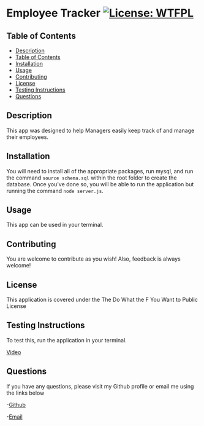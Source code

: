 # Employee Tracker [![License: WTFPL](https://img.shields.io/badge/License-WTFPL-brightgreen.svg)](http://www.wtfpl.net/about/)


## Table of Contents
  - [Description](#description)
  - [Table of Contents](#table-of-contents)
  - [Installation](#installation)
  - [Usage](#usage)
  - [Contributing](#contributing)
  - [License](#license)
  - [Testing Instructions](#testing-instructions)
  - [Questions](#questions)

## Description
This app was designed to help Managers easily keep track of and manage their employees.

## Installation
You will need to install all of the appropriate packages, run mysql, and run the command `source schema.sql` within the root folder to create the database. Once you've done so, you will be able to run the application but running the command `node server.js`.

## Usage
This app can be used in your terminal.

## Contributing
You are welcome to contribute as you wish! Also, feedback is always welcome!

## License
This application is covered under the The Do What the F You Want to Public License

## Testing Instructions
To test this, run the application in your terminal.

[Video](https://drive.google.com/file/d/17jIv5V7bIUscHU93MuddsziVK0tutl1B/view?usp=sharing)

## Questions
If you have any questions, please visit my Github profile or email me using the links below

-[Github](https://github.com/dimitermusic)

-[Email](mailto:dimitermusic@gmail.com)

